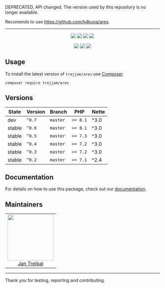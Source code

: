 DEPRECATED, API changed. The version used by this repository is no longer available.Recomends to use https://github.com/h4kuna/ares._______________<p align=center>  <a href="https://github.com/trejjam/ares/actions"><img src="https://badgen.net/github/checks/trejjam/ares/master?cache=300"></a>  <a href="https://coveralls.io/r/trejjam/ares"><img src="https://badgen.net/coveralls/c/github/trejjam/ares?cache=300"></a>  <a href="https://packagist.org/packages/trejjam/ares"><img src="https://badgen.net/packagist/dm/trejjam/ares"></a>  <a href="https://packagist.org/packages/trejjam/ares"><img src="https://badgen.net/packagist/v/trejjam/ares"></a></p><p align=center>  <a href="https://packagist.org/packages/trejjam/ares"><img src="https://badgen.net/packagist/php/trejjam/ares"></a>  <a href="https://github.com/trejjam/ares"><img src="https://badgen.net/github/license/trejjam/ares"></a>  <a href="https://contributte.org/partners.html"><img src="https://badgen.net/badge/sponsor/donations/F96854"></a></p>## UsageTo install the latest version of `trejjam/ares` use [Composer](https://getcomposer.com).```composer require trejjam/ares```## Versions| State  | Version | Branch   | PHP      | Nette ||--------|---------|----------|----------|-------|| dev    | `^0.7`  | `master` | `>= 8.1` | ^3.0  || stable | `^0.6`  | `master` | `>= 8.1` | ^3.0  || stable | `^0.5`  | `master` | `>= 7.3` | ^3.0  || stable | `^0.4`  | `master` | `>= 7.2` | ^3.0  || stable | `^0.3`  | `master` | `>= 7.2` | ^3.0  || stable | `^0.2`  | `master` | `>= 7.1` | ^2.4  |## DocumentationFor details on how to use this package, check out our [documentation](.docs).## Maintainers<table>  <tbody>    <tr>      <td align="center">        <a href="https://github.com/trejjam">            <img width="150" height="150" src="https://avatars2.githubusercontent.com/u/3594540?s=150&v=4">        </a>        </br>        <a href="https://github.com/trejjam">Jan Trejbal</a>      </td>    </tr>  </body></table>-----Thank you for testing, reporting and contributing.